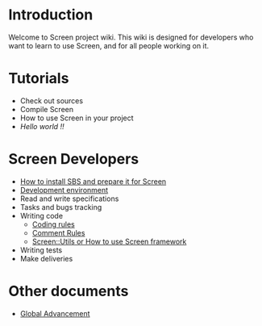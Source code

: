 # Introduction #

Welcome to Screen project wiki. This wiki is designed for developers who want to learn to use Screen, and for all people working on it.

# Tutorials #

  * Check out sources
  * Compile Screen
  * How to use Screen in your project
  * _Hello world !!_

# Screen Developers #

  * [How to install SBS and prepare it for Screen](SBSInstall.md)
  * [Development environment](DevelopmentEnvironment.md)
  * Read and write specifications
  * Tasks and bugs tracking
  * Writing code
    * [Coding rules](CodingRules.md)
    * [Comment Rules](Doxygen.md)
    * [Screen::Utils or How to use Screen framework](ScreenUtils.md)
  * Writing tests
  * Make deliveries

# Other documents #

  * [Global Advancement](Advancement.md)